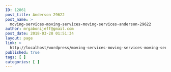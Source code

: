 ```yaml
---
ID: 12861
post_title: Anderson 29622
post_name: >
  moving-services-moving-services-moving-services-anderson-29622
author: mrgabonijeff@gmail.com
post_date: 2018-03-28 01:51:34
layout: page
link: >
  http://localhost/wordpress/moving-services-moving-services-moving-services-anderson-29622/
published: true
tags: [ ]
categories: [ ]
---
```

